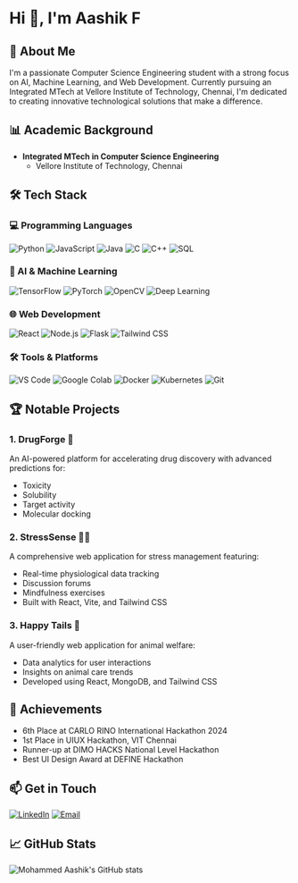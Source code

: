# Hi 👋, I'm Aashik F 

## 🚀 About Me
I'm a passionate Computer Science Engineering student with a strong focus on AI, Machine Learning, and Web Development. Currently pursuing an Integrated MTech at Vellore Institute of Technology, Chennai, I'm dedicated to creating innovative technological solutions that make a difference.

## 📊 Academic Background
- **Integrated MTech in Computer Science Engineering**
  - Vellore Institute of Technology, Chennai

## 🛠️ Tech Stack

### 💻 Programming Languages
![Python](https://img.shields.io/badge/Python-3776AB?style=for-the-badge&logo=python&logoColor=white)
![JavaScript](https://img.shields.io/badge/JavaScript-F7DF1E?style=for-the-badge&logo=javascript&logoColor=black)
![Java](https://img.shields.io/badge/Java-ED8B00?style=for-the-badge&logo=java&logoColor=white)
![C](https://img.shields.io/badge/C-00599C?style=for-the-badge&logo=c&logoColor=white)
![C++](https://img.shields.io/badge/C++-00599C?style=for-the-badge&logo=cplusplus&logoColor=white)
![SQL](https://img.shields.io/badge/SQL-4479A1?style=for-the-badge&logo=sql&logoColor=white)

### 🤖 AI & Machine Learning
![TensorFlow](https://img.shields.io/badge/TensorFlow-FF6F00?style=for-the-badge&logo=tensorflow&logoColor=white)
![PyTorch](https://img.shields.io/badge/PyTorch-EE4C2C?style=for-the-badge&logo=pytorch&logoColor=white)
![OpenCV](https://img.shields.io/badge/OpenCV-5C3EE8?style=for-the-badge&logo=opencv&logoColor=white)
![Deep Learning](https://img.shields.io/badge/Deep%20Learning-00AEFF?style=for-the-badge&logo=neural-network&logoColor=white)

### 🌐 Web Development
![React](https://img.shields.io/badge/React-61DAFB?style=for-the-badge&logo=react&logoColor=black)
![Node.js](https://img.shields.io/badge/Node.js-43853D?style=for-the-badge&logo=node.js&logoColor=white)
![Flask](https://img.shields.io/badge/Flask-000000?style=for-the-badge&logo=flask&logoColor=white)
![Tailwind CSS](https://img.shields.io/badge/Tailwind_CSS-38B2AC?style=for-the-badge&logo=tailwind-css&logoColor=white)

### 🛠️ Tools & Platforms
![VS Code](https://img.shields.io/badge/VS%20Code-0078D4?style=for-the-badge&logo=visual%20studio%20code&logoColor=white)
![Google Colab](https://img.shields.io/badge/Google%20Colab-F9AB00?style=for-the-badge&logo=google-colab&logoColor=white)
![Docker](https://img.shields.io/badge/Docker-2496ED?style=for-the-badge&logo=docker&logoColor=white)
![Kubernetes](https://img.shields.io/badge/Kubernetes-326CE5?style=for-the-badge&logo=kubernetes&logoColor=white)
![Git](https://img.shields.io/badge/Git-F05032?style=for-the-badge&logo=git&logoColor=white)

## 🏆 Notable Projects

### 1. DrugForge 💊
An AI-powered platform for accelerating drug discovery with advanced predictions for:
- Toxicity
- Solubility
- Target activity
- Molecular docking

### 2. StressSense 🧘‍♀️
A comprehensive web application for stress management featuring:
- Real-time physiological data tracking
- Discussion forums
- Mindfulness exercises
- Built with React, Vite, and Tailwind CSS

### 3. Happy Tails 🐾
A user-friendly web application for animal welfare:
- Data analytics for user interactions
- Insights on animal care trends
- Developed using React, MongoDB, and Tailwind CSS

## 🏅 Achievements
- 6th Place at CARLO RINO International Hackathon 2024
- 1st Place in UIUX Hackathon, VIT Chennai
- Runner-up at DIMO HACKS National Level Hackathon
- Best UI Design Award at DEFINE Hackathon

## 📫 Get in Touch
[![LinkedIn](https://img.shields.io/badge/LinkedIn-0077B5?style=for-the-badge&logo=linkedin&logoColor=white)](Your-LinkedIn-Profile-URL)
[![Email](https://img.shields.io/badge/Email-D14836?style=for-the-badge&logo=gmail&logoColor=white)](mailto:md17ashik@gmail.com)

## 📈 GitHub Stats
![Mohammed Aashik's GitHub stats](https://github-readme-stats.vercel.app/api?username=Aashik1701&show_icons=true&theme=radical)

